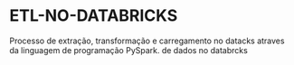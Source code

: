 # ETL-NO-DATABRICKS
Processo de extração, transformação  e carregamento no datacks atraves da linguagem de programação PySpark. de dados no databrcks
